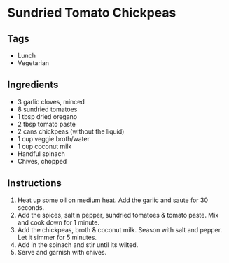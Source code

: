 # Sundried Tomato Chickpeas

## Tags
- Lunch
- Vegetarian

## Ingredients

* 3 garlic cloves, minced
* 8 sundried tomatoes
* 1 tbsp dried oregano
* 2 tbsp tomato paste 
* 2 cans chickpeas (without the liquid)
* 1 cup veggie broth/water
* 1 cup coconut milk
* Handful spinach
* Chives, chopped

## Instructions

1. Heat up some oil on medium heat. Add the garlic and saute for 30 seconds.
2. Add the spices, salt n pepper, sundried tomatoes & tomato paste. Mix and cook down for 1 minute.
3. Add the chickpeas, broth & coconut milk. Season with salt and pepper. Let it simmer for 5 minutes.
4. Add in the spinach and stir until its wilted.
5. Serve and garnish with chives.

